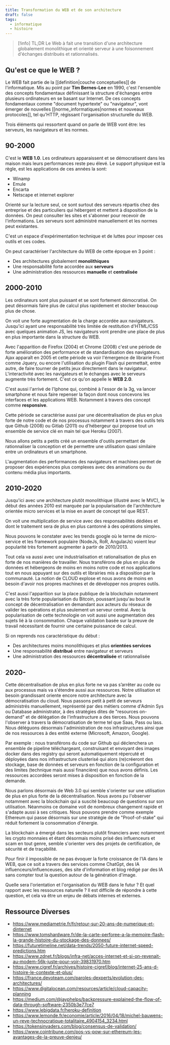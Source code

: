 ```yaml
---
title: Transformation du WEB et de son architecture
draft: false
tags:
  - informatique
  - histoire
---
```


> [!info] TL;DR
> Le Web à fait une transition d'une architecture globalement monolithique et orienté serveur à une foisonnement d'échanges distribués et rationnalisés.

## Qu'est ce que le WEB ?

Le WEB fait partie de la [[definition|couche conceptuelles]] de l'informatique. Mis au point par **Tim Bernes-Lee** en 1990, c'est l'ensemble des concepts fondamentaux définissant la structure d'échanges entre plusieurs ordinateurs en se basant sur Internet. De ces concepts fondamentaux comme "document hypertexte" ou "navigateur", vont émerger de nouvelles [[norme_informatiques|normes et  nouveaux protocoles]], tel qu'HTTP, régissant l'organisation structurelle du WEB.

Trois éléments qui ressortent quand on parle de WEB vont être: les serveurs, les navigateurs et les normes.

## 90-2000

C'est le **WEB 1.0**. Les ordinateurs apparaissent et se démocratisent dans les maison mais leurs performances reste peu élevé. Le support physique est la règle, est les applications de ces années la sont:

- Winamp
- Emule
- Encarta
- Netscape et internet explorer

Orienté sur la lecture seul, ce sont surtout des serveurs répartis chez des entreprise et des particuliers qui hébergent et mettent à disposition de la données. On peut consulter les sites et s'abonner pour recevoir de l'informations. Les serveurs sont administré manuellement et les normes peut existantes.

C'est un espace d'expérimentation technique et de luttes pour imposer ces outils et ces codes.

On peut caractériser l'architecture du WEB de cette époque en 3 point :

- Des architectures globalement **monolithiques**
- Une responsabilité forte accordée aux **serveurs**
- Une administration des ressources **manuelle** et **centralisée**

## 2000-2010

Les ordinateurs sont plus puissant et se sont fortement démocratisé. On peut désormais faire plus de calcul plus rapidement et stocker beaucoup plus de chose.

On voit une forte augmentation de la charge accordée aux navigateurs. Jusqu'ici ayant une responsabilité très limitée de restitution d'HTML/CSS avec quelques animation JS, les navigateurs vont prendre une place de plus en plus importante dans la structure du WEB.

Avec l'apparition de Firefox (2004) et Chrome (2008) c'est une période de forte amélioration des performance et de standardisation des navigateurs. Ajax apparaît en 2005 et cette période va voir l'émergence de librairie Front comme Jquery, ou encore l'utilisation du plugin Flash qui permettait, entre autre, de faire tourner de petits jeux directement dans le navigateur. L'interactivité avec les navigateurs et le échanges avec le serveurs augmente très fortement. C'est ce qu'on appelle le **WEB 2.0**.

C'est aussi l'arrivé de l'Iphone qui, combiné à l'essor de la 3g, va lancer smartphone et nous faire repenser la façon dont nous concevons les interfaces et les applications WEB. Notamment à travers des concept comme **responsive**.

Cette période se caractérise aussi par une décentralisation de plus en plus forte de notre code et de nos processus notamment à travers des outils tels que Github (2008) ou Gitlab (2011) ou d'hébergeur qui propose tout un ensemble de service clé en main tel que Heroku (2007).

Nous allons petits a petits créé un ensemble d'outils permettant de rationnaliser la conception et de permettre une utilisation quasi similaire entre un ordinateurs et un smartphone.

L'augmentation des performances des navigateurs et machines permet de proposer des expériences plus complexes avec des animations ou du contenu média plus importants.

## 2010-2020

Jusqu'ici avec une architecture plutôt monolithique (illustré avec le MVC), le début des années 2010 est marquée par la popularisation de l'architecture orientée micro services et la mise en avant de concept tel que REST.

On voit une multiplication de service avec des responsabilités dédiées et dont le traitement sera de plus en plus cantonné à des opérations simples.

Nous pouvons le constater avec les trends google où le terme de micro-service et les framework populaire (NodeJs, RoR, AngularJs) voient leur popularité très fortement augmenter à partir de 2010/2013.

Tout cela va aussi avec une industrialisation et rationalisation de plus en forte de nos manières de travailler.
Nous transférons de plus en plus de données et hébergeons de moins en moins notre code et nos applications tout en nous appuyant sur des outils et librairies mis a disposition par la communauté.
La notion de CLOUD explose et nous avons de moins en besoin d'avoir nos propres machines et de développer nos propres outils.

C'est aussi l'apparition sur la place publique de la blockchain notamment avec la très forte popularisation du Bitcoin, poussant jusqu'au bout le concept de décentralisation en demandant aux acteurs du réseaux de valider les opérations et plus seulement un serveur central.
Avec la popularisation de cette technologie on voit aussi une augmentation des sujets lié à la consommation. Chaque validation basée sur la preuve de travail nécessitant de fournir une certaine puissance de calcul.

Si on reprends nos caractéristique du début :

- Des architectures moins monolithiques et plus **orientées services**
- Une responsabilité **distribué** entre navigateur et serveurs
- Une administration des ressources **décentralisée** et rationnalisée

## 2020-

Cette décentralisation de plus en plus forte ne va pas s’arrêter au code ou aux processus mais va s'étendre aussi aux ressources. Notre utilisation et besoin grandissant oriente encore notre architecture avec la démocratisation du cloud. Nous passons petit à petit de serveurs administrés manuellement, représenté par des métiers comme d'Admin Sys ou Database administrator, à des stratégies dites de "resources on-demand" et de délégation de l'infrastructure a des tierces.
Nous pouvons l'observer à travers la démocratisation de terme tel que Saas, Pass ou Iass. Nous déléguons désormais l'administration de nos infrastructures ainsi que de nos ressources à des entité externe (Microsoft, Amazon, Google).

Par exemple : nous transférons du code sur Github qui déclenchera un ensemble de pipeline téléchargeant, construisant et envoyant des images docker dans des registry qui seront automatiquement répercuté et déployées dans nos infrastructure clusterisé qui alors (re)créeront des stockage, base de données et serveurs en fonction de la configuration et des limites (technique mais aussi financière) que nous avons définis.
Les ressources accordées seront mises à disposition en fonction de la demande.

Nous parlons désormais de Web 3.0 qui semble s'orienter sur une utilisation de plus en plus forte de la décentralisation. Nous avons pu l'observer notamment avec la blockchain qui a suscité beaucoup de questions sur son utilisation. Néanmoins ce domaine voit de nombreux changement rapide et s'adapte aussi à ses critiques. Nous pouvons prendre comme exemple Ethereum qui passe désormais sur une stratégie de de "Proof-of-stake" qui réduit fortement la consommation d'énergie.

La blockchain a émergé dans les secteurs plutôt financiers avec notamment les crypto monnaies et étant désormais moins prisé des influenceurs et scam en tout genre, semble s'orienter vers des projets de certification, de sécurité et de traçabilité.

Pour finir il impossible de ne pas évoquer la forte croissance de l'IA dans le WEB, que ce soit a travers des services comme ChatGpt, des IA influenceurs/influenceuses, des site d'information et blog rédigé par des IA sans compter tout la question autour de la génération d'image.

Quelle sera l'orientation et l'organisation du WEB dans le futur ? Et quel rapport avec les ressources naturelle ? Il est difficile de répondre à cette question, et cela va être un enjeu de débats internes et externes.

## Ressource Diverses

- https://www.mediametrie.fr/fr/retour-sur-20-ans-de-numerique-et-dinternet
- https://www.tomshardware.fr/de-la-carte-perforee-a-la-memoire-flash-la-grande-histoire-du-stockage-des-donnees/
- https://futuretimeline.net/data-trends/2050-future-internet-speed-predictions.htm
- https://www.zdnet.fr/blogs/infra-net/acces-internet-et-si-on-revenait-au-modem-56k-juste-pour-voir-39831970.htm
- https://www.cigref.fr/archives/histoire-cigref/blog/internet-25-ans-d-histoire-le-contexte-et-plus/
- https://france.devoteam.com/paroles-dexperts/evolution-des-architectures/
- https://www.digitalocean.com/resources/article/cloud-capacity-planning
- https://medium.com/@jayphelps/backpressure-explained-the-flow-of-data-through-software-2350b3e77ce7
- https://www.lebigdata.fr/heroku-definition
- https://www.lemonde.fr/economie/article/2016/04/18/michel-bauwens-un-reve-technocratique-totalitaire_4904154_3234.html
- https://tokensinvaders.com/blog/consensus-de-validation/
- https://www.cointribune.com/pos-vs-pow-sur-ethereum-les-avantages-de-la-preuve-denjeu/
